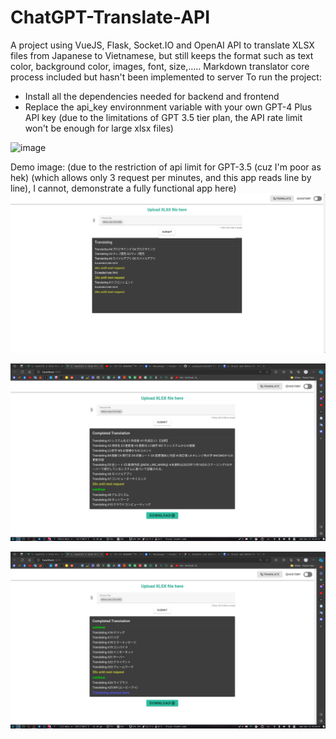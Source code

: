 # ChatGPT-Translate-API

A project using VueJS, Flask, Socket.IO and OpenAI API to translate XLSX files from Japanese to Vietnamese, but still keeps the format such as text color, background color, images, font, size,.....
Markdown translator core process included but hasn't been implemented to server 
To run the project:

- Install all the dependencies needed for backend and frontend
- Replace the api_key environnment variable with your own GPT-4 Plus API key
  (due to the limitations of GPT 3.5 tier plan, the API rate limit won't be enough for large xlsx files)

![image](https://github.com/ayakase/ChatGPT-Translate-API/assets/81686263/8cb0dbfa-376a-4734-80e4-10d64a5f7c90)

Demo image:
(due to the restriction of api limit for GPT-3.5 (cuz I'm poor as hek) (which allows only 3 request per minutes, and this app reads line by line), I cannot, demonstrate a fully functional app here)
![Alt text](image.png)

![Alt text](image-2.png)

![Alt text](image-1.png)
